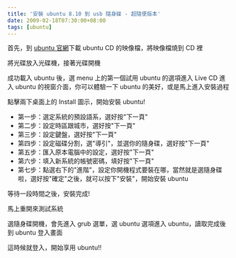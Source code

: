 ```yaml
---
title: '安裝 ubuntu 8.10 到 usb 隨身碟 - 超隨便版本'
date: 2009-02-18T07:30:00+08:00
tags: [ubuntu]
---
```


首先，到 [ubuntu 官網][1]下載 ubuntu CD 的映像檔，將映像檔燒到 CD 裡

將光碟放入光碟機，接著光碟開機

成功載入 ubuntu 後，選 menu 上的第一個試用 ubuntu 的選項進入 Live CD
進入 ubuntu 的視窗介面，你可以體驗一下 ubuntu 的美好，或是馬上進入安裝過程

點擊兩下桌面上的 Install 圖示，開始安裝 ubuntu!
- 第一步：選定系統的預設語系，選好按"下一頁"
- 第二步：設定時區跟城市，選好按"下一頁"
- 第三步：設定鍵盤，選好按"下一頁"
- 第四步：設定磁碟分割，選"導引"，並選你的隨身碟，選好按"下一頁"
- 第五步：匯入原本電腦中的設定，選好按"下一頁"
- 第六步：填入新系統的帳號密碼，填好按"下一頁"
- 第七步：點選右下的"進階"，設定你開機程式要裝在哪，當然就是選隨身碟啦，選好按"確定"之後，就可以按下"安裝"，開始安裝 ubuntu

等待一段時間之後，安裝完成!

馬上重開來測試系統

選隨身碟開機，會先進入 grub 選單，選 ubuntu 選項進入 ubuntu，讀取完成後到 ubuntu 登入畫面

這時候就登入，開始享用 ubuntu!!


[1]: http://www.ubuntu-tw.org/
